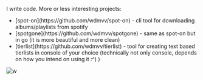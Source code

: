 I write code. More or less interesting projects:<br>
<ul>
  <li> [spot-on](https://github.com/wdmvv/spot-on) - cli tool for downloading albums/playlists from spotify</li>
  <li> [spotgone](https://github.com/wdmvv/spotgone) - same as spot-on but in go (it is more beautiful and more clean)</li>
  <li> [tierlist](https://github.com/wdmvv/tierlist) - tool for creating text based tierlists in console of your choice (technically not only console, depends on how you intend on using it :^) )</li>
</ul>

![w](https://user-images.githubusercontent.com/78714307/181431287-f2e4f53c-8dad-43c3-864d-0c0754ebc255.jpg)
